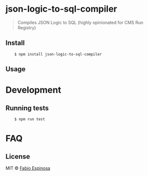 
# json-logic-to-sql-compiler

> Compiles JSON Logic to SQL (highly opinionated for CMS Run Registry)

## Install

```
    $ npm install json-logic-to-sql-compiler
```

## Usage    

# Development
## Running tests
```
    $ npm run test
```

# FAQ

## License

MIT © [Fabio Espinosa](http://fabioespinosa.mit.edu)
